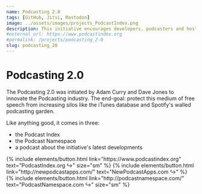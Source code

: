 ```yaml
---
name: Podcasting 2.0
tags: [GitHub, Jitsi, Mastodon]
image: ../assets/images/projects_PodcastIndex.png
description: This initiative encourages developers, podcasters and hosters to innovate the podcasting industry with a freely available Index and a community-driven Podcast Namespace.
#external_url: https://www.podcastindex.org
#permalink: /projects/podcasting_2-0
slug: podcasting_20
---
```


# Podcasting 2.0

The Podcasting 2.0 was initiated by Adam Curry and Dave Jones to innovate the Podcasting industry. The end-goal: protect this medium of free speech from increasing silos like the iTunes database and Spotify's walled podcasting garden.

Like anything good, it comes in three:
* the Podcast Index
* the Podcast Namespace
* a podcast about the initiative's latest developments

[//]: # "## The Index"

[//]: # "## The Namespace"


[//]: # "## The Podcast"

<p class="text-center">
{% include elements/button.html link="https://www.podcastindex.org" text="PodcastIndex.org &rarrhk;" size="sm" %} {% include elements/button.html link="http://newpodcastapps.com/" text="NewPodcastApps.com &rarrhk;" %} {% include elements/button.html link="http://podcastnamespace.com/" text="PodcastNamespace.com &rarrhk;" size="sm" %}
</p>

